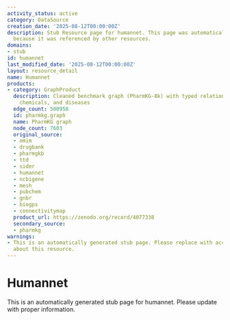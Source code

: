 ```yaml
---
activity_status: active
category: DataSource
creation_date: '2025-08-12T00:00:00Z'
description: Stub Resource page for humannet. This page was automatically generated
  because it was referenced by other resources.
domains:
- stub
id: humannet
last_modified_date: '2025-08-12T00:00:00Z'
layout: resource_detail
name: Humannet
products:
- category: GraphProduct
  description: Cleaned benchmark graph (PharmKG-8k) with typed relations between genes,
    chemicals, and diseases
  edge_count: 500958
  id: pharmkg.graph
  name: PharmKG graph
  node_count: 7603
  original_source:
  - omim
  - drugbank
  - pharmgkb
  - ttd
  - sider
  - humannet
  - ncbigene
  - mesh
  - pubchem
  - gnbr
  - biogps
  - connectivitymap
  product_url: https://zenodo.org/record/4077338
  secondary_source:
  - pharmkg
warnings:
- This is an automatically generated stub page. Please replace with accurate information
  about this resource.
---
```

# Humannet

This is an automatically generated stub page for humannet. Please update with proper information.